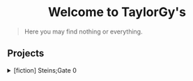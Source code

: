 # <center> Welcome to TaylorGy's </center>

> Here you may find nothing or everything.

<script charset="Shift_JIS" src="http://chabudai.sakura.ne.jp/blogparts/honehoneclock/honehone_clock_tr.js"></script>

## Projects
<details>
<summary> [fiction] Steins;Gate 0 </summary>
    <ul>
        <li> <a href="./steins_gate_0/docs/000">000</a> </li>
        <li> <a href="./steins_gate_0/docs/001">001</a> </li>
        <li> <a href="./steins_gate_0/docs/002">002</a> </li>
        <li> <a href="./steins_gate_0/docs/003">003</a> </li>
        <li> <a href="./steins_gate_0/docs/004">004</a> </li>        
    </ul>

- [000](./steins_gate_0/docs/000)
- [001](./steins_gate_0/docs/001)
- [002](./steins_gate_0/docs/002)
- [003](./steins_gate_0/docs/003)
- [004](./steins_gate_0/docs/004)


<summary> bhenangh </summary>
</details>
